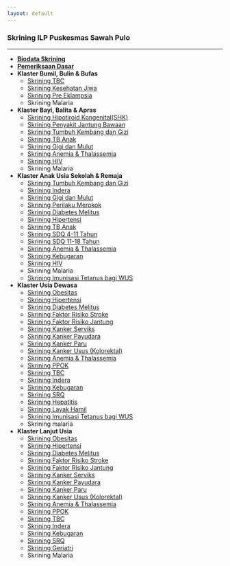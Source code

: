 ```yaml
---
layout: default
---
```


### [](#header-1)Skrining ILP Puskesmas Sawah Pulo
* * *
-   **<a href="https://docs.google.com/forms/d/e/1FAIpQLSeVSUOSzxA7sv9VSQqg33fxetakq2S5cTUpudgcDD9g9szOkg/viewform?usp=sharing">Biodata Skrining</a>**
-   **<a href="https://docs.google.com/forms/d/e/1FAIpQLScjPZmhJHKkzx_BSh5YGMz9XNdXnTkjLadrXtQVzYGZGahFxQ/viewform?usp=sharing">Pemeriksaan Dasar</a>**
- **Klaster Bumil, Bulin & Bufas**
    -   <a href="https://docs.google.com/forms/d/e/1FAIpQLSf30AdIfcocCs8LyjOjSzQdwhITl8En3-vvOfkupmZeawwWBg/viewform?usp=sharing">Skrining TBC</a>
    -   <a href="https://docs.google.com/forms/d/e/1FAIpQLSeh6PUJx8HXZ3w9O0x-RROnjlFMo6hP9RkAln36KUAJXCrDNg/viewform?usp=sharing">Skrining Kesehatan Jiwa</a>
    -   <a href="https://docs.google.com/forms/d/e/1FAIpQLSc9vW0Lha5MolIB4lfdUk6Ov0QM6sUjbaOkkqpOe065G7HTlg/viewform?usp=sharing">Skrining Pre Eklampsia</a>
    -   Skrining Malaria
- **Klaster Bayi, Balita & Apras**
    -   <a href="https://docs.google.com/forms/d/e/1FAIpQLSfiCLwOyp_sfLVC1x5yvmj59Wun-by5qerqqoHiC3U7Hgr9IQ/viewform?usp=sharing">Skrining Hipotiroid Kongenital(SHK)</a>
    -   <a href="https://docs.google.com/forms/d/e/1FAIpQLSffsAk5BQFZI3T3piri-PcTgox5KnQ3SfHPgdCi7lnyNjYHBA/viewform?usp=sharing">Skrining Penyakit Jantung Bawaan</a>
    -   <a href="https://docs.google.com/forms/d/e/1FAIpQLSfPMxgpLQl4Y8egxbYUAUsmU9dHfpu7v6jM17sAu90WjSQWOw/viewform?usp=sharing">Skrining Tumbuh Kembang dan Gizi</a>
    -   <a href="https://docs.google.com/forms/d/e/1FAIpQLSdCHF8hT0_-xuEE4yt5rXKsPa7EdngQEGEwPgKF6ewDFUrtCA/viewform?usp=sharing">Skrining TB Anak</a>
    -   <a href="https://docs.google.com/forms/d/e/1FAIpQLSdKi4mUgMyGQeXskHUvp1pY-GvYwx15EL1GTDcL7eKH8kv5YA/viewform?usp=sharing">Skrining Gigi dan Mulut</a>
    -   <a href="https://docs.google.com/forms/d/e/1FAIpQLSdoQ0X5H1SidVKkvlxLl-9WOx7JiTcmadVxkcmmz9r2htIiYA/viewform?usp=sharing">Skrining Anemia & Thalassemia</a>
    -   <a href="https://docs.google.com/forms/d/e/1FAIpQLSc-sx0kfyXE7VJYPeAFPfkC-Lt_JjFbuJJ8uyAVBEQNa9Pb2Q/viewform?usp=sharing">Skrining HIV</a>
    -   Skrining Malaria
- **Klaster Anak Usia Sekolah & Remaja**
    -   <a href="https://docs.google.com/forms/d/e/1FAIpQLSfPMxgpLQl4Y8egxbYUAUsmU9dHfpu7v6jM17sAu90WjSQWOw/viewform?usp=sharing">Skrining Tumbuh Kembang dan Gizi</a>
    -   <a href="https://docs.google.com/forms/d/e/1FAIpQLSeCc8vrp1QfLkR38OMOY2xkxGd0bvkHkw6UYjytXF8T68PUMQ/viewform?usp=sharing">Skrining Indera</a>
    -   <a href="https://docs.google.com/forms/d/e/1FAIpQLSdKi4mUgMyGQeXskHUvp1pY-GvYwx15EL1GTDcL7eKH8kv5YA/viewform?usp=sharing">Skrining Gigi dan Mulut</a>
    -   <a href="https://docs.google.com/forms/d/e/1FAIpQLSeWNRWppE0kBYx-vSqkgl-f_Y-B6YbSpJaew2t4yTof-3r5qQ/viewform?usp=sharing">Skrining Perilaku Merokok</a>
    -   <a href="https://docs.google.com/forms/d/e/1FAIpQLSeUgCeEIT9p0n3fB8Lhn5bQEZJrW1UX8DtkMa6KSdO0flXu7w/viewform?usp=sharing">Skrining Diabetes Melitus<a>
    -   <a href="https://docs.google.com/forms/d/e/1FAIpQLSe6zoWOztqn-0SqClLF7E6zA9C0O4zbrXI444mnDV6LulAVhw/viewform?usp=sharing">Skrining Hipertensi</a>
    -   <a href="https://docs.google.com/forms/d/e/1FAIpQLSdCHF8hT0_-xuEE4yt5rXKsPa7EdngQEGEwPgKF6ewDFUrtCA/viewform?usp=sharing">Skrining TB Anak</a>
    -   <a href="https://docs.google.com/forms/d/e/1FAIpQLSdXzQHQ_NRx4vI2bcg4YPq7rVrfVpBsCixw1XzS8gBPcvksmQ/viewform?usp=sharing">Skrining SDQ 4-11 Tahun</a>
    -   <a href="https://docs.google.com/forms/d/e/1FAIpQLSekZ7k1ISMv2gJPnfjQgU5EVgHyBGTLjHr9JyPD5RpS9lTp9w/viewform?usp=sharing">Skrining SDQ 11-18 Tahun</a>
    -   <a href="https://docs.google.com/forms/d/e/1FAIpQLSdoQ0X5H1SidVKkvlxLl-9WOx7JiTcmadVxkcmmz9r2htIiYA/viewform?usp=sharing">Skrining Anemia & Thalassemia</a>
    -   <a href="https://docs.google.com/forms/d/e/1FAIpQLSfFawXTnhH76I6_23SHQXpPPql2TCcL43IsnzTtvogSWf-q4Q/viewform?usp=sharing">Skrining Kebugaran</a>
    -   <a href="https://docs.google.com/forms/d/e/1FAIpQLSc-sx0kfyXE7VJYPeAFPfkC-Lt_JjFbuJJ8uyAVBEQNa9Pb2Q/viewform?usp=sharing">Skrining HIV</a>
    -   Skrining Malaria
    -   <a href="https://docs.google.com/forms/d/e/1FAIpQLSccI7dagMdhKdHt-ZBmvQ9cQayHKZEjK1bFoth7S1NySgD50Q/viewform?usp=sharing">Skrining Imunisasi Tetanus bagi WUS</a>
- **Klaster Usia Dewasa**
    -   <a href="https://docs.google.com/forms/d/e/1FAIpQLSdo8mJRvtJupUKBppieDP3oBp0i-2WN7aNH0VF5HSKaAUQohw/viewform?usp=sharing">Skrining Obesitas</a>
    -   <a href="https://docs.google.com/forms/d/e/1FAIpQLSe6zoWOztqn-0SqClLF7E6zA9C0O4zbrXI444mnDV6LulAVhw/viewform?usp=sharing">Skrining Hipertensi</a>
    -   <a href="https://docs.google.com/forms/d/e/1FAIpQLSeUgCeEIT9p0n3fB8Lhn5bQEZJrW1UX8DtkMa6KSdO0flXu7w/viewform?usp=sharing">Skrining Diabetes Melitus<a>
    -   <a href="https://docs.google.com/forms/d/e/1FAIpQLSc13hQggcO2HN0HDyXoDHZqSn8ACRXqixsKa1nBGgzKx-uGKQ/viewform?usp=header">Skrining Faktor Risiko Stroke</a>
    -   <a href="https://docs.google.com/forms/d/e/1FAIpQLSduq_YbYR5_Wv2mGroP2-btVatodtv203c12FbQBjGtIUkXAQ/viewform?usp=sharing">Skrining Faktor Risiko Jantung</a>
    -   <a href="https://docs.google.com/forms/d/e/1FAIpQLScg-_0RG-EIcSYSFKnI6nZtbIYuUM-xotxeThsbCUjP5rHlXw/viewform?usp=sharing">Skrining Kanker Serviks</a>
    -   <a href="https://docs.google.com/forms/d/e/1FAIpQLSeyzbkwF3bMPg893zuYv4gjRf325ZEl5HQoWmXydGg_K_FJ1Q/viewform?usp=sharing">Skrining Kanker Payudara</a>
    -   <a href="https://docs.google.com/forms/d/e/1FAIpQLSdwxtjicQ6fSZZOREVX-aM6BQn0H8ey9AnGCgfMtdZPOdcQCA/viewform?usp=sharing">Skrining Kanker Paru</a>
    -   <a href="https://docs.google.com/forms/d/e/1FAIpQLSetlugNvd1B7muXKbPkdWffApdbjWWH3GtnESuaCEA1k3gvKg/viewform?usp=sharing">Skrining Kanker Usus (Kolorektal)</a>
    -   <a href="https://docs.google.com/forms/d/e/1FAIpQLSdoQ0X5H1SidVKkvlxLl-9WOx7JiTcmadVxkcmmz9r2htIiYA/viewform?usp=sharing">Skrining Anemia & Thalassemia</a>
    -   <a href="https://docs.google.com/forms/d/e/1FAIpQLSeFVZrcgpjppVTZtCQjE4tWpU-JXV6bxuo15QQ2ZhgtapT7KQ/viewform?usp=sharing">Skrining PPOK</a>
    -   <a href="https://docs.google.com/forms/d/e/1FAIpQLSf30AdIfcocCs8LyjOjSzQdwhITl8En3-vvOfkupmZeawwWBg/viewform?usp=sharing">Skrining TBC</a>
    -   <a href="https://docs.google.com/forms/d/e/1FAIpQLSeCc8vrp1QfLkR38OMOY2xkxGd0bvkHkw6UYjytXF8T68PUMQ/viewform?usp=sharing">Skrining Indera</a>
    -   <a href="https://docs.google.com/forms/d/e/1FAIpQLSfFawXTnhH76I6_23SHQXpPPql2TCcL43IsnzTtvogSWf-q4Q/viewform?usp=sharing">Skrining Kebugaran</a>
    -   <a href="https://docs.google.com/forms/d/e/1FAIpQLSeh6PUJx8HXZ3w9O0x-RROnjlFMo6hP9RkAln36KUAJXCrDNg/viewform?usp=sharing">Skrining SRQ</a>
    -   <a href="https://docs.google.com/forms/d/e/1FAIpQLSd4na_uxVH6OwYlAd1oyredk7q-nJdah4sOp-sB0AYQ9P3mdg/viewform?usp=sharing">Skrining Hepatitis</a>
    -   <a href="https://docs.google.com/forms/d/e/1FAIpQLScle7ZEbn4D7ow4C4kgWK777yA6ybN_kQPgHOEAcUDKbizF_w/viewform?usp=sharing">Skrining Layak Hamil</a>
    -   <a href="https://docs.google.com/forms/d/e/1FAIpQLSccI7dagMdhKdHt-ZBmvQ9cQayHKZEjK1bFoth7S1NySgD50Q/viewform?usp=sharing">Skrining Imunisasi Tetanus bagi WUS</a>
    -   Skrining malaria
- **Klaster Lanjut Usia**
    -   <a href="https://docs.google.com/forms/d/e/1FAIpQLSdo8mJRvtJupUKBppieDP3oBp0i-2WN7aNH0VF5HSKaAUQohw/viewform?usp=sharing">Skrining Obesitas</a>
    -   <a href="https://docs.google.com/forms/d/e/1FAIpQLSe6zoWOztqn-0SqClLF7E6zA9C0O4zbrXI444mnDV6LulAVhw/viewform?usp=sharing">Skrining Hipertensi</a>
    -   <a href="https://docs.google.com/forms/d/e/1FAIpQLSeUgCeEIT9p0n3fB8Lhn5bQEZJrW1UX8DtkMa6KSdO0flXu7w/viewform?usp=sharing">Skrining Diabetes Melitus<a>
    -   <a href="https://docs.google.com/forms/d/e/1FAIpQLSc13hQggcO2HN0HDyXoDHZqSn8ACRXqixsKa1nBGgzKx-uGKQ/viewform?usp=header">Skrining Faktor Risiko Stroke</a>
    -   <a href="https://docs.google.com/forms/d/e/1FAIpQLSduq_YbYR5_Wv2mGroP2-btVatodtv203c12FbQBjGtIUkXAQ/viewform?usp=sharing">Skrining Faktor Risiko Jantung</a>
    -   <a href="https://docs.google.com/forms/d/e/1FAIpQLScg-_0RG-EIcSYSFKnI6nZtbIYuUM-xotxeThsbCUjP5rHlXw/viewform?usp=sharing">Skrining Kanker Serviks</a>
    -   <a href="https://docs.google.com/forms/d/e/1FAIpQLSeyzbkwF3bMPg893zuYv4gjRf325ZEl5HQoWmXydGg_K_FJ1Q/viewform?usp=sharing">Skrining Kanker Payudara</a>
    -   <a href="https://docs.google.com/forms/d/e/1FAIpQLSdwxtjicQ6fSZZOREVX-aM6BQn0H8ey9AnGCgfMtdZPOdcQCA/viewform?usp=sharing">Skrining Kanker Paru</a>
    -   <a href="https://docs.google.com/forms/d/e/1FAIpQLSetlugNvd1B7muXKbPkdWffApdbjWWH3GtnESuaCEA1k3gvKg/viewform?usp=sharing">Skrining Kanker Usus (Kolorektal)</a>
    -   <a href="https://docs.google.com/forms/d/e/1FAIpQLSdoQ0X5H1SidVKkvlxLl-9WOx7JiTcmadVxkcmmz9r2htIiYA/viewform?usp=sharing">Skrining Anemia & Thalassemia</a>
    -   <a href="https://docs.google.com/forms/d/e/1FAIpQLSeFVZrcgpjppVTZtCQjE4tWpU-JXV6bxuo15QQ2ZhgtapT7KQ/viewform?usp=sharing">Skrining PPOK</a>
    -   <a href="https://docs.google.com/forms/d/e/1FAIpQLSf30AdIfcocCs8LyjOjSzQdwhITl8En3-vvOfkupmZeawwWBg/viewform?usp=sharing">Skrining TBC</a>
    -   <a href="https://docs.google.com/forms/d/e/1FAIpQLSeCc8vrp1QfLkR38OMOY2xkxGd0bvkHkw6UYjytXF8T68PUMQ/viewform?usp=sharing">Skrining Indera</a>
    -   <a href="https://docs.google.com/forms/d/e/1FAIpQLSfFawXTnhH76I6_23SHQXpPPql2TCcL43IsnzTtvogSWf-q4Q/viewform?usp=sharing">Skrining Kebugaran</a>
    -   <a href="https://docs.google.com/forms/d/e/1FAIpQLSeh6PUJx8HXZ3w9O0x-RROnjlFMo6hP9RkAln36KUAJXCrDNg/viewform?usp=sharing">Skrining SRQ</a>
    -   <a href="https://docs.google.com/forms/d/e/1FAIpQLSfTIkyR23g9USd2h7RkUOGnQwx1_BKzL2po0KnNpErdrVtc3Q/viewform?usp=sharing">Skrining Geriatri</a>
    -   Skrining Malaria